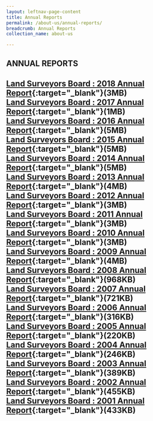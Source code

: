 ```yaml
---
layout: leftnav-page-content
title: Annual Reports
permalink: /about-us/annual-reports/
breadcrumb: Annual Reports
collection_name: about-us

---
```


ANNUAL REPORTS
---

[Land Surveyors Board : 2018 Annual Report](/files/LSBAnnualReport2018-Approved.pdf){:target="_blank"}(3MB)<br>
[Land Surveyors Board : 2017 Annual Report](/files/2_LSBAnnualReport2017.pdf){:target="_blank"}(1MB)<br>
[Land Surveyors Board : 2016 Annual Report](/files/2_LSBAnnualReport2016.pdf){:target="_blank"}(5MB)<br>
[Land Surveyors Board : 2015 Annual Report](/files/LSBAnnualReport2015.pdf){:target="_blank"}(5MB)<br>
[Land Surveyors Board : 2014 Annual Report](/files/LSBAnnualReport2014.pdf){:target="_blank"}(5MB)<br>
[Land Surveyors Board : 2013 Annual Report](/files/LSBAnnualReport2013.pdf){:target="_blank"}(4MB)<br>
[Land Surveyors Board : 2012 Annual Report](/files/LSBAnnualReport2012.pdf){:target="_blank"}(3MB)<br>
[Land Surveyors Board : 2011 Annual Report](/files/2_LSBAnnualReport2011.pdf){:target="_blank"}(3MB)<br>
[Land Surveyors Board : 2010 Annual Report](/files/LSBAnnualReport2010.pdf){:target="_blank"}(3MB)<br>
[Land Surveyors Board : 2009 Annual Report](/files/LSBAnnualReport2009.pdf){:target="_blank"}(4MB)<br>
[Land Surveyors Board : 2008 Annual Report](/files/LSBAnnualReport2008.pdf){:target="_blank"}(968KB)<br>
[Land Surveyors Board : 2007 Annual Report](/files/2_LSBAnnualReport2007.pdf){:target="_blank"}(721KB) <br>
[Land Surveyors Board : 2006 Annual Report](/files/2_LSBAnnualReport2006.pdf){:target="_blank"}(316KB)<br>
[Land Surveyors Board : 2005 Annual Report](/files/2_LSBAnnualReport2005.pdf){:target="_blank"}(220KB)<br>
[Land Surveyors Board : 2004 Annual Report](/files/2_LSBAnnualReport2004.pdf){:target="_blank"}(246KB)<br>
[Land Surveyors Board : 2003 Annual Report](/files/LSBAnnualReport2003.pdf){:target="_blank"}(389KB)<br>
[Land Surveyors Board : 2002 Annual Report](/files/LSBAnnualReport2002.pdf){:target="_blank"}(455KB)<br>
[Land Surveyors Board : 2001 Annual Report](/files/2_LSBAnnualReport2001.pdf){:target="_blank"}(433KB)<br>
---

